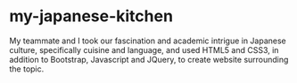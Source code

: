 # my-japanese-kitchen

My teammate and I took our fascination and academic intrigue in Japanese culture, specifically cuisine and language, and used HTML5 and CSS3, in addition to Bootstrap, Javascript and JQuery, to create website surrounding the topic.
